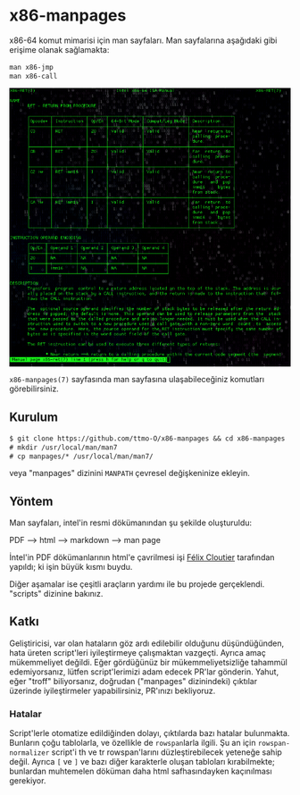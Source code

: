 # x86-manpages

x86-64 komut mimarisi için man sayfaları. Man sayfalarına aşağıdaki gibi erişime olanak sağlamakta:

```
man x86-jmp
man x86-call
```

<p align="center">
  <img src="ss.png" align="middle">
</p>


`x86-manpages(7)` sayfasında man sayfasına ulaşabileceğiniz komutları görebilirsiniz.

## Kurulum

```
$ git clone https://github.com/ttmo-O/x86-manpages && cd x86-manpages
# mkdir /usr/local/man/man7
# cp manpages/* /usr/local/man/man7/
```
veya "manpages" dizinini `MANPATH` çevresel değişkeninize ekleyin.

## Yöntem

Man sayfaları, intel'in resmi dökümanından şu şekilde oluşturuldu:

PDF --> html --> markdown --> man page

İntel'in PDF dökümanlarının html'e çavrilmesi işi [Félix Cloutier](https://www.felixcloutier.com/x86/index.html) tarafından yapıldı; ki işin büyük kısmı buydu.

Diğer aşamalar ise çeşitli araçların yardımı ile bu projede gerçeklendi. "scripts" dizinine bakınız.


## Katkı

Geliştiricisi, var olan hataların göz ardı edilebilir olduğunu düşündüğünden, hata üreten script'leri iyileştirmeye çalışmaktan vazgeçti. Ayrıca amaç mükemmeliyet değildi. Eğer gördüğünüz bir mükemmeliyetsizliğe tahammül edemiyorsanız, lütfen script'lerimizi adam edecek PR'lar gönderin. Yahut, eğer "troff" biliyorsanız, doğrudan ("manpages" dizinindeki) çıktılar üzerinde iyileştirmeler yapabilirsiniz, PR'ınızı bekliyoruz.

### Hatalar

Script'lerle otomatize edildiğinden dolayı, çıktılarda bazı hatalar bulunmakta. Bunların çoğu tablolarla, ve özellikle de `rowspan`larla ilgili. Şu an için `rowspan-normalizer` script'i th ve tr rowspan'larını düzleştirebilecek yeteneğe sahip değil. Ayrıca `[` ve `]` ve bazı diğer karakterle oluşan tabloları kırabilmekte; bunlardan muhtemelen döküman daha html safhasındayken kaçınılması gerekiyor.
